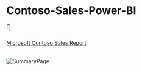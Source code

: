 # Contoso-Sales-Power-BI
:point_down:<br></br>
[Microsoft Contoso Sales Report](https://app.powerbi.com/view?r=eyJrIjoiNzkyZmM2ZTMtNmZiOC00ZDM0LTlhYzYtMTQ5M2EzOTRjMzA5IiwidCI6IjQwM2RmZTQxLWU5NmMtNDkwYy05NTZmLWY0NzZjMGI5MDA1OSIsImMiOjl9&embedImagePlaceholder=true)
<br></br>

![SummaryPage](https://github.com/mehmetcahitaydin/Contoso-Sales-Power-BI/assets/37044565/ec7680c6-c76c-4e59-b153-f08a02cdff23)
